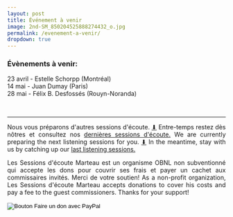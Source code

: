 ```yaml
---
layout: post
title: Événement à venir
image: 2nd-SM_850204525888274432_o.jpg
permalink: /evenement-a-venir/
dropdown: true
---
```



<!--   
  <center>
    
    <h6> <a href="https://sessionsmarteau.com/session-virtuelle"> Joignez-nous sur ZOOM (en STEREO) / Join us on ZOOM (in STEREO)</a></h6>
<center> N’hésitez pas à interagir et poser vos questions dans le chat.

<hr>

  
<DIV align="left">
  
Les Sessions d'écoute Marteau et le <a href="https://www.cmcquebec.ca" > Centre de musique canadienne au Québec </a> présentent : Marcelle Deschênes, pionnière de la musique électroacoustique.

<br>
<br>

Née en 1939 à Price, <a href="http://1443.sydneyplus.com/final/Portal/Composer-Showcase.aspx?component=AAIL&record=007afb47-8c9b-4f20-9d4c-4641ff9471d0&lang=fr-CA" > Marcelle Deschênes </a> a fondé en 1980, le tout premier programme de composition électroacoustique de la faculté de musique de l’Université de Montréal. Par son implication dans le milieu et l’originalité de sa démarche, elle a aussi su se démarquer, notamment par ses méga-spectacles multimédia…tous créés à une époque où le terme n’était même pas encore utilisé !


<br>
<br>

Elle a fortement marqué toute une génération de compositeurs et compositrices de musique acousmatique.

<br>
<br>

<a href="http://1443.sydneyplus.com/final/Portal/Composer-Showcase.aspx?component=AAIL&record=5f6ed516-0771-4e67-9d4f-69d25c790340&lang=fr-CA" > Roxanne Turcotte</a>, Gilles Gobeil, Robert Normandeau, Michel Smith, Stéphane Roy, Michel Tétreault et Mario Rodrigue (décédé) ont fait partie de ses étudiant.e.s.  Ses connaissances, sa sagesse et sa perspicacité à repérer les élèves doués en ont fait un professeur remarquable et recherché.  Sa pratique artistique, très aboutie, lui a valu de nombreux prix et une reconnaissance mondiale.

<br>
<br>

Par cette session virtuelle en mode confinement, nous recevons la compositrice Roxanne Turcotte et le chercheur indépendant <a href="https://soundcloud.com/mario-gauthier-295" > Mario Gauthier</a>, qui discuteront de l'œuvre de Marcelle Deschênes. Une discussion ouverte au grand public suivra l’heure d’écoute.

<br>
<br>

Les sessions d'écoute Marteau réhabilitent l'écoute de la musique dans un espace où le public peut se détendre et s’immerger dans pièces musicales sélectionnées avec soin par des commissaires invités. Bienvenue à toutes et à tous !

<br>
<br>

La session sera présentée sur Zoom (le lien sera disponible ici quelques minutes avant la session de 19h.) <a href="https://www.facebook.com/events/140024488034651/" > Page Facebook de l'événement </a>
</DIV>

<hr>

<DIV align="center">
<a href="https://sessionsmarteau.com/uploads/session-009/program/Sessions-Marteau-009-Programme.pdf" download>[Télécharger le programme ici / Download the program here] </a>
</DIV>
<hr>


  <center>
    
    <h6> <a href="https://sessionsmarteau.com/session-virtuelle"> Joignez-nous sur ZOOM (en STEREO) / Join us on ZOOM (in STEREO)</a></h6>
<center> N’hésitez pas interagir et poser vos questions.

<hr>





<DIV align="justify">
À noter que la liste de lecture sera disponible dès le lendemain sur nos plateformes de <a href="https://sessionsmarteau.com/musique/#podcasts"> podcasts.</a> 
-->
  
### Évènements à venir:

23 avril - Estelle Schorpp (Montréal)
<br>
14 mai - Juan Dumay (Paris)
<br>
28 mai - Félix B. Desfossés (Rouyn-Noranda)

<br>
<hr>
</DIV>

<DIV align="justify">
Nous vous préparons d'autres sessions d'écoute. <a href="https://gmail.us20.list-manage.com/subscribe/post?u=698e7b941cdf206ea63f5a5b7&id=0677e98a6a"> ⬇</a> Entre-temps restez dès nôtres et consultez nos
<a href="https://sessionsmarteau.com/sessions-passes/" target="_blank"> dernières sessions d'écoute.</a> We are currently preparing the next listening sessions for you. <a href="https://gmail.us20.list-manage.com/subscribe/post?u=698e7b941cdf206ea63f5a5b7&id=0677e98a6a"> ⬇</a> In the meantime, stay with us by catching up our
<a href="https://sessionsmarteau.com/sessions-passes/" target="_blank"> last listening sessions.
</a>



Les Sessions d'écoute Marteau est un organisme OBNL non subventionné qui accepte les dons pour couvrir ses frais et payer un cachet aux commissaires invités. Merci de votre soutien! As a non-profit organization, Les Sessions d'écoute Marteau accepts donations to cover his costs and pay a fee to the guest commissioners. Thanks for your support! <form action="https://www.paypal.com/cgi-bin/webscr" method="post" target="_top">
<input type="hidden" name="cmd" value="_s-xclick" />
<input type="hidden" name="hosted_button_id" value="ZMNY6HYBJTQLL" />
<input type="image" src="https://www.paypalobjects.com/fr_CA/i/btn/btn_donate_SM.gif" border="0" name="submit" title="Aider un organisme OBNL non subventionné!" alt="Bouton Faire un don avec PayPal" />
<img alt="" border="0" src="https://www.paypal.com/fr_CA/i/scr/pixel.gif" width="1" height="1" />
</form>
</DIV>


